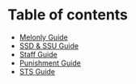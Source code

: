 # Table of contents

* [Melonly Guide](README.md)
* [SSD & SSU Guide](<README (1).md>)
* [Staff Guide](staff-guide.md)
* [Punishment Guide](punishment-guide.md)
* [STS Guide](sts-guide.md)
